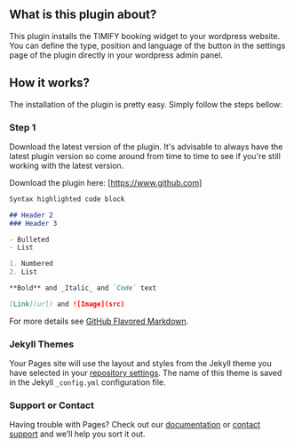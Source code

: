 ## What is this plugin about?

This plugin installs the TIMIFY booking widget to your wordpress website. You can define the type, position and language of the button in the settings page of the plugin directly in your wordpress admin panel.

## How it works?

The installation of the plugin is pretty easy. Simply follow the steps bellow:

### Step 1

Download the latest version of the plugin. It's advisable to always have the latest plugin version so come around from time to time to see if you're still working with the latest version.

Download the plugin here: [https://www.github.com]

```markdown
Syntax highlighted code block

## Header 2
### Header 3

- Bulleted
- List

1. Numbered
2. List

**Bold** and _Italic_ and `Code` text

[Link](url) and ![Image](src)
```

For more details see [GitHub Flavored Markdown](https://guides.github.com/features/mastering-markdown/).

### Jekyll Themes

Your Pages site will use the layout and styles from the Jekyll theme you have selected in your [repository settings](https://github.com/timify/wordpress-plugin/settings). The name of this theme is saved in the Jekyll `_config.yml` configuration file.

### Support or Contact

Having trouble with Pages? Check out our [documentation](https://help.github.com/categories/github-pages-basics/) or [contact support](https://github.com/contact) and we’ll help you sort it out.
